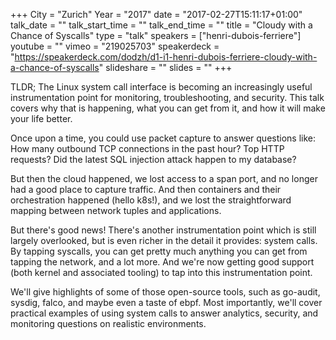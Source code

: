 +++
City = "Zurich"
Year = "2017"
date = "2017-02-27T15:11:17+01:00"
talk_date = ""
talk_start_time = ""
talk_end_time = ""
title = "Cloudy with a Chance of Syscalls"
type = "talk"
speakers = ["henri-dubois-ferriere"]
youtube = ""
vimeo = "219025703"
speakerdeck = "https://speakerdeck.com/dodzh/d1-i1-henri-dubois-ferriere-cloudy-with-a-chance-of-syscalls"
slideshare = ""
slides = ""
+++

TLDR; The Linux system call interface is becoming an increasingly useful instrumentation
point for monitoring, troubleshooting, and security. This talk covers why that is happening,
what you can get from it, and how it will make your life better.

Once upon a time, you could use packet capture to answer questions like: How many outbound
TCP connections in the past hour? Top HTTP requests? Did the latest SQL injection attack
happen to my database?

But then the cloud happened, we lost access to a span port, and no longer had a good place
to capture traffic. And then containers and their orchestration happened (hello k8s!),
and we lost the straightforward mapping between network tuples and applications.

But there's good news! There's another instrumentation point which is still largely
overlooked, but is even richer in the detail it provides: system calls. By tapping syscalls,
you can get pretty much anything you can get from tapping the network, and a lot more.
And we're now getting good support (both kernel and associated tooling) to tap into this
instrumentation point.

We'll give highlights of some of those open-source tools, such as go-audit, sysdig,
falco, and maybe even a taste of ebpf. Most importantly, we'll cover practical examples of
using system calls to answer analytics, security, and monitoring questions on realistic
environments.
